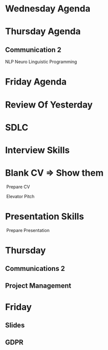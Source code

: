 # Wednesday Agenda





# Thursday Agenda

## Communication 2

NLP Neuro Linguistic Programming 





# Friday Agenda

































































# Review Of Yesterday



# SDLC



# Interview Skills

# Blank CV => Show them

​	Prepare CV

​	Elevator Pitch



# Presentation Skills

​	Prepare Presentation







# Thursday

## Communications 2

## Project Management







# Friday

## Slides

## GDPR